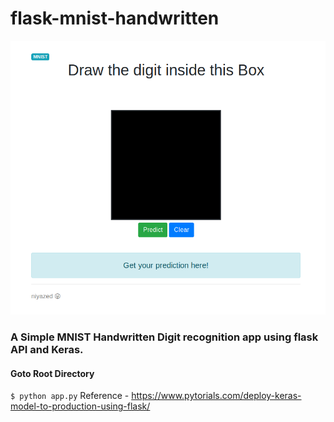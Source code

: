 # flask-mnist-handwritten

![Screenshot](Screenshot.png)
### A Simple MNIST Handwritten Digit recognition app using flask API and Keras.
#### Goto Root Directory

`$ python app.py`
Reference - https://www.pytorials.com/deploy-keras-model-to-production-using-flask/
